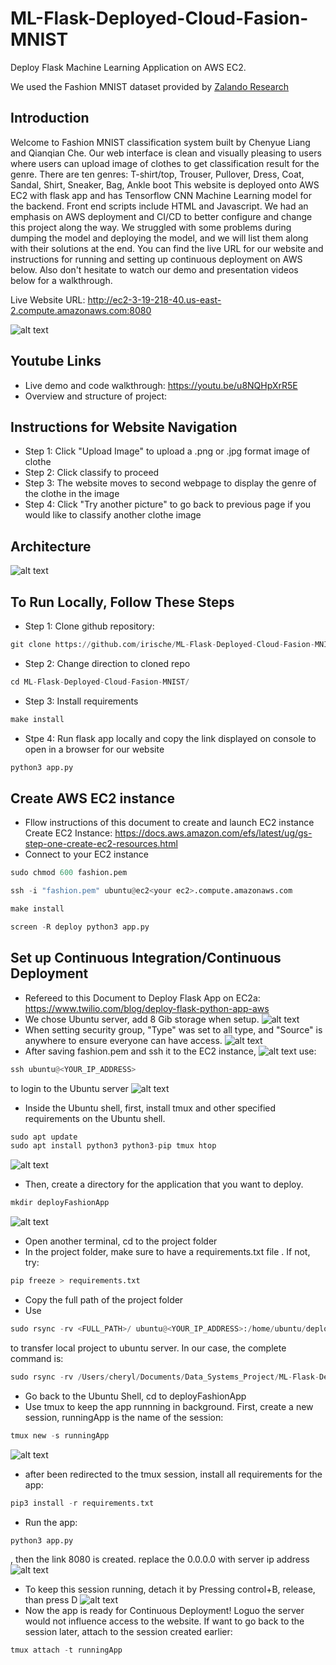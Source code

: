 # ML-Flask-Deployed-Cloud-Fasion-MNIST

Deploy Flask Machine Learning Application on AWS EC2.

We used the Fashion MNIST dataset provided by [Zalando Research](https://www.kaggle.com/zalando-research/fashionmnist)
## Introduction
Welcome to Fashion MNIST classification system built by Chenyue Liang and Qianqian Che. Our web interface is clean and visually pleasing to users where users can upload image of clothes to get classification result for the genre. There are ten genres: T-shirt/top, Trouser, Pullover, Dress, Coat, Sandal, Shirt, Sneaker, Bag, Ankle boot This website is deployed onto AWS EC2 with flask app and has Tensorflow CNN Machine Learning model for the backend. Front end scripts include HTML and Javascript. We had an emphasis on AWS deployment and CI/CD to better configure and change this project along the way. We struggled with some problems during dumping the model and deploying the model, and we will list them along with their solutions at the end. You can find the live URL for our website and instructions for running and setting up continuous deployment on AWS below. Also don't hesitate to watch our demo and presentation videos below for a walkthrough.

Live Website URL: http://ec2-3-19-218-40.us-east-2.compute.amazonaws.com:8080

![alt text](https://github.com/irische/ML-Flask-Deployed-Cloud-Fasion-MNIST/blob/main/weblook.png)

## Youtube Links
* Live demo and code walkthrough: https://youtu.be/u8NQHpXrR5E
* Overview and structure of project: 

## Instructions for Website Navigation
* Step 1: Click "Upload Image" to upload a .png or .jpg format image of clothe
* Step 2: Click classify to proceed
* Step 3: The website moves to second webpage to display the genre of the clothe in the image
* Step 4: Click "Try another picture" to go back to previous page if you would like to classify another clothe image
## Architecture
![alt text](https://github.com/irische/ML-Flask-Deployed-Cloud-Fasion-MNIST/blob/main/screenshots/flowChart.png)

## To Run Locally, Follow These Steps
- Step 1: Clone github repository:
```python
git clone https://github.com/irische/ML-Flask-Deployed-Cloud-Fasion-MNIST.git
```
- Step 2: Change direction to cloned repo
```python
cd ML-Flask-Deployed-Cloud-Fasion-MNIST/
```
- Step 3: Install requirements
```python
make install
```
- Stpe 4: Run flask app locally and copy the link displayed on console to open in a browser for our website
```python
python3 app.py
```
## Create AWS EC2 instance
- Fllow instructions of this document to create and launch EC2 instance
Create EC2 Instance: https://docs.aws.amazon.com/efs/latest/ug/gs-step-one-create-ec2-resources.html
- Connect to your EC2 instance
```python
sudo chmod 600 fashion.pem
```
```python
ssh -i "fashion.pem" ubuntu@ec2<your ec2>.compute.amazonaws.com
```
```python
make install
```
```python
screen -R deploy python3 app.py
```
## Set up Continuous Integration/Continuous Deployment
- Refereed to this Document to Deploy Flask App on EC2a: https://www.twilio.com/blog/deploy-flask-python-app-aws
- We chose Ubuntu server, add 8 Gib storage when setup. 
![alt text](https://github.com/irische/ML-Flask-Deployed-Cloud-Fasion-MNIST/blob/main/screenshots/ec2Instance.png)
- When setting security group, "Type" was set to all type, and "Source" is anywhere to ensure everyone can have access.
![alt text](https://github.com/irische/ML-Flask-Deployed-Cloud-Fasion-MNIST/blob/main/screenshots/securityGroup.png)
- After saving fashion.pem and ssh it to the EC2 instance,
![alt text](https://github.com/irische/ML-Flask-Deployed-Cloud-Fasion-MNIST/blob/main/screenshots/keyPair.png)
use: 
```python
ssh ubuntu@<YOUR_IP_ADDRESS> 
```
to login to the Ubuntu server
![alt text](https://github.com/irische/ML-Flask-Deployed-Cloud-Fasion-MNIST/blob/main/screenshots/ubuntuLogin.png)
- Inside the Ubuntu shell, first, install tmux and other specified requirements on the Ubuntu shell. 
```python
sudo apt update
sudo apt install python3 python3-pip tmux htop
```
![alt text](https://github.com/irische/ML-Flask-Deployed-Cloud-Fasion-MNIST/blob/main/screenshots/tmuxInstall.png)
- Then, create a directory for the application that you want to deploy.
```python
mkdir deployFashionApp
```
![alt text](https://github.com/irische/ML-Flask-Deployed-Cloud-Fasion-MNIST/blob/main/screenshots/projectFolder.png)
- Open another terminal, cd to the project folder
- In the project folder, make sure to have a requirements.txt file . If not, try:
```python
pip freeze > requirements.txt
```
- Copy the full path of the project folder
- Use 
```python
sudo rsync -rv <FULL_PATH>/ ubuntu@<YOUR_IP_ADDRESS>:/home/ubuntu/deployedapp
```
to transfer local project to ubuntu server. In our case, the complete command is:
```python
sudo rsync -rv /Users/cheryl/Documents/Data_Systems_Project/ML-Flask-Deployed-Cloud-Fasion-MNIST/ ubuntu@3.19.218.40:/home/ubuntu/deployFashionApp
```
- Go back to the Ubuntu Shell, cd to deployFashionApp
- Use tmux to keep the app runnning in background. First, create a new session, runningApp is the name of the session:
```python
tmux new -s runningApp
```
![alt text](https://github.com/irische/ML-Flask-Deployed-Cloud-Fasion-MNIST/blob/main/screenshots/inSession.png)
- after been redirected to the tmux session, install all requirements for the app:
```python
pip3 install -r requirements.txt
```
- Run the app:
```python
python3 app.py
```
, then the link 8080 is created. replace the 0.0.0.0 with server ip address
![alt text](https://github.com/irische/ML-Flask-Deployed-Cloud-Fasion-MNIST/blob/main/screenshots/runInSession.png)
- To keep this session running, detach it by Pressing control+B, release, than press D
![alt text](https://github.com/irische/ML-Flask-Deployed-Cloud-Fasion-MNIST/blob/main/screenshots/detach.png)
- Now the app is ready for Continuous Deployment! Loguo the server would not influence access to the website. If want to go back to the session later, attach to the session created earlier:
```python
tmux attach -t runningApp
```
